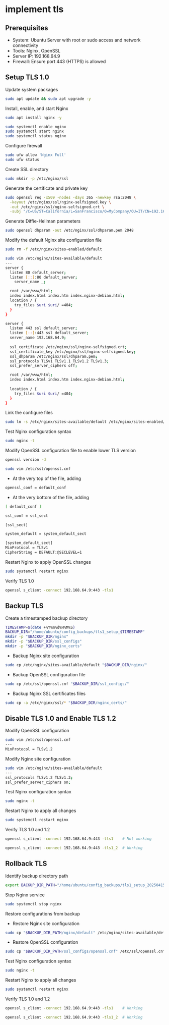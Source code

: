 # implement tls

## Prerequisites

- System: Ubuntu Server with root or sudo access and network connectivity
- Tools: Nginx, OpenSSL
- Server IP: 192.168.64.9
- Firewall: Ensure port 443 (HTTPS) is allowed

## Setup TLS 1.0

Update system packages

```bash
sudo apt update && sudo apt upgrade -y
```

Install, enable, and start Nginx

```bash
sudo apt install nginx -y

sudo systemctl enable nginx
sudo systemctl start nginx
sudo systemctl status nginx
```

Configure firewall

```bash
sudo ufw allow 'Nginx Full'
sudo ufw status
```

Create SSL directory

```bash
sudo mkdir -p /etc/nginx/ssl
```

Generate the certificate and private key

```bash
sudo openssl req -x509 -nodes -days 365 -newkey rsa:2048 \
  -keyout /etc/nginx/ssl/nginx-selfsigned.key \
  -out /etc/nginx/ssl/nginx-selfsigned.crt \
  -subj "/C=US/ST=California/L=SanFrancisco/O=MyCompany/OU=IT/CN=192.168.64.9"
```

Generate Diffie-Hellman parameters

```bash
sudo openssl dhparam -out /etc/nginx/ssl/dhparam.pem 2048
```

Modify the default Nginx site configuration file

```bash
sudo rm -f /etc/nginx/sites-enabled/default

sudo vim /etc/nginx/sites-available/default
---
server {
  listen 80 default_server;
  listen [::]:80 default_server;
    server_name _;

  root /var/www/html;
  index index.html index.htm index.nginx-debian.html;
  location / {
    try_files $uri $uri/ =404;
  }
}

server {
  listen 443 ssl default_server;
  listen [::]:443 ssl default_server;
  server_name 192.168.64.9;
  
  ssl_certificate /etc/nginx/ssl/nginx-selfsigned.crt;
  ssl_certificate_key /etc/nginx/ssl/nginx-selfsigned.key;
  ssl_dhparam /etc/nginx/ssl/dhparam.pem;
  ssl_protocols TLSv1 TLSv1.1 TLSv1.2 TLSv1.3;
  ssl_prefer_server_ciphers off;

  root /var/www/html;
  index index.html index.htm index.nginx-debian.html;
  
  location / {
    try_files $uri $uri/ =404;
  }
}
```

Link the configure files

```bash
sudo ln -s /etc/nginx/sites-available/default /etc/nginx/sites-enabled/default
```

Test Nginx configuration syntax

```bash
sudo nginx -t
```

Modify OpenSSL configuration file to enable lower TLS version

```bash
openssl version -d

sudo vim /etc/ssl/openssl.cnf
```

- At the very top of the file, adding

```bash
openssl_conf = default_conf
```

- At the very bottom of the file, adding

```bash
[ default_conf ]

ssl_conf = ssl_sect

[ssl_sect]

system_default = system_default_sect

[system_default_sect]
MinProtocol = TLSv1
CipherString = DEFAULT:@SECLEVEL=1
```

Restart Nginx to apply OpenSSL changes

```bash
sudo systemctl restart nginx
```

Verify TLS 1.0

```bash
openssl s_client -connect 192.168.64.9:443 -tls1
```

## Backup TLS

Create a timestamped backup directory

```bash
TIMESTAMP=$(date +%Y%m%d%H%M%S)
BACKUP_DIR="/home/ubuntu/config_backups/tls1_setup_$TIMESTAMP"
mkdir -p "$BACKUP_DIR/nginx"
mkdir -p "$BACKUP_DIR/ssl_configs"
mkdir -p "$BACKUP_DIR/nginx_certs"
```

- Backup Nginx site configuration

```bash
sudo cp /etc/nginx/sites-available/default "$BACKUP_DIR/nginx/"
```

- Backup OpenSSL configuration file

```bash
sudo cp /etc/ssl/openssl.cnf "$BACKUP_DIR/ssl_configs/"
```

- Backup Nginx SSL certificates files

```bash
sudo cp -a /etc/nginx/ssl/* "$BACKUP_DIR/nginx_certs/"
```

## Disable TLS 1.0 and Enable TLS 1.2

Modify OpenSSL configuration

```bash
sudo vim /etc/ssl/openssl.cnf
---
MinProtocol = TLSv1.2
```

Modify Nginx site configuration

```bash
sudo vim /etc/nginx/sites-available/default
---
ssl_protocols TLSv1.2 TLSv1.3;
ssl_prefer_server_ciphers on;
```

Test Nginx configuration syntax

```bash
sudo nginx -t
```

Restart Nginx to apply all changes

```bash
sudo systemctl restart nginx
```

Verify TLS 1.0 and 1.2

```bash
openssl s_client -connect 192.168.64.9:443 -tls1    # Not working

openssl s_client -connect 192.168.64.9:443 -tls1_2  # Working
```

## Rollback TLS

Identify backup directory path

```bash
export BACKUP_DIR_PATH="/home/ubuntu/config_backups/tls1_setup_20250415223857"
```

Stop Nginx service

```bash
sudo systemctl stop nginx
```

Restore configurations from backup

- Restore Nginx site configuration

```bash
sudo cp "$BACKUP_DIR_PATH/nginx/default" /etc/nginx/sites-available/default
```

- Restore OpenSSL configuration

```bash
sudo cp "$BACKUP_DIR_PATH/ssl_configs/openssl.cnf" /etc/ssl/openssl.cnf
```

Test Nginx configuration syntax

```bash
sudo nginx -t
```

Restart Nginx to apply all changes

```bash
sudo systemctl restart nginx
```

Verify TLS 1.0 and 1.2

```bash
openssl s_client -connect 192.168.64.9:443 -tls1    # Working

openssl s_client -connect 192.168.64.9:443 -tls1_2  # Working
